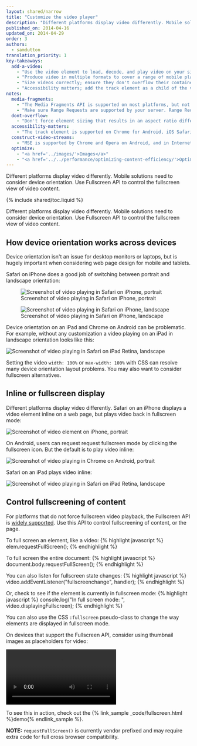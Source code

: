 ```yaml
---
layout: shared/narrow
title: "Customize the video player"
description: "Different platforms display video differently. Mobile solutions need to consider device orientation. Use Fullscreen API to control the fullscreen view of video content."
published_on: 2014-04-16
updated_on: 2014-04-29
order: 3
authors:
  - samdutton
translation_priority: 1
key-takeaways:
  add-a-video:
    - "Use the video element to load, decode, and play video on your site."
    - "Produce video in multiple formats to cover a range of mobile platforms."
    - "Size videos correctly; ensure they don't overflow their containers."
    - "Accessibility matters; add the track element as a child of the video element."
notes:
  media-fragments:
    - "The Media Fragments API is supported on most platforms, but not on iOS."
    - "Make sure Range Requests are supported by your server. Range Requests are enabled by default on most servers, but some hosting services may turn them off."
  dont-overflow:
    - "Don't force element sizing that results in an aspect ratio different from the original video. Squashed or stretched looks bad."
  accessibility-matters:
    - "The track element is supported on Chrome for Android, iOS Safari, and all current browsers on desktop except Firefox (see <a href='http://caniuse.com/track' title='Track element support status'>caniuse.com/track</a>). There are several polyfills available too. We recommend <a href='//www.delphiki.com/html5/playr/' title='Playr track element polyfill'>Playr</a> or <a href='//captionatorjs.com/' title='Captionator track'>Captionator</a>."
  construct-video-streams:
    - "MSE is supported by Chrome and Opera on Android, and in Internet Explorer 11 and Chrome for desktop, with support planned for <a href='http://wiki.mozilla.org/Platform/MediaSourceExtensions' title='Firefox Media Source Extensions implementation timeline'>Firefox</a>."
  optimize:
    - "<a href='../images/'>Images</a>"
    - "<a href='../../performance/optimizing-content-efficiency/'>Optimizing content efficiency</a>"
---
```


<p class="intro">
  Different platforms display video differently. Mobile solutions need to consider device orientation. Use Fullscreen API to control the fullscreen view of video content.
</p>

{% include shared/toc.liquid %}

Different platforms display video differently. Mobile solutions need to
consider device orientation. Use Fullscreen API to control the fullscreen view
of video content.

## How device orientation works across devices

Device orientation isn't an issue for desktop monitors or laptops, but is
hugely important when considering web page design for mobile and tablets.

Safari on iPhone does a good job of switching between portrait and landscape
orientation:

<div class="mdl-grid">
  <figure class="mdl-cell mdl-cell--4--col">
    <img  alt="Screenshot of video playing in Safari on iPhone, portrait" src="images/iPhone-video-playing-portrait.png">
    <figcaption>Screenshot of video playing in Safari on iPhone, portrait</figcaption>
  </figure>
  <figure class="mdl-cell mdl-cell--8--col">
    <img alt="Screenshot of video playing in Safari on iPhone, landscape" src="images/iPhone-video-playing-landscape.png">
    <figcaption>Screenshot of video playing in Safari on iPhone, landscape</figcaption>
  </figure>
</div>

Device orientation on an iPad and Chrome on Android can be problematic.
For example, without any customization a video playing on an iPad in landscape
orientation looks like this:

<img alt="Screenshot of video playing in Safari on iPad Retina, landscape"
src="images/iPad-Retina-landscape-video-playing.png">

Setting the video `width: 100%` or `max-width: 100%` with CSS can resolve
many device orientation layout problems. You may also want to consider
fullscreen alternatives.

## Inline or fullscreen display

Different platforms display video differently. Safari on an iPhone displays a
video element inline on a web page, but plays video back in fullscreen mode:

<img  alt="Screenshot of video element on iPhone, portrait" src="images/iPhone-video-with-poster.png">

On Android, users can request request fullscreen mode by clicking the
fullscreen icon. But the default is to play video inline:

<img alt="Screenshot of video playing in Chrome on Android, portrait" src="images/Chrome-Android-video-playing-portrait-3x5.png">

Safari on an iPad plays video inline:

<img alt="Screenshot of video playing in Safari on iPad Retina, landscape" src="images/iPad-Retina-landscape-video-playing.png">

## Control fullscreening of content

For platforms that do not force fullscreen video playback, the Fullscreen API
is [widely supported](//caniuse.com/fullscreen). Use this API to control
fullscreening of content, or the page.

To full screen an element, like a video:
{% highlight javascript %}
elem.requestFullScreen();
{% endhighlight %}

To full screen the entire document:
{% highlight javascript %}
document.body.requestFullScreen();
{% endhighlight %}

You can also listen for fullscreen state changes:
{% highlight javascript %}
video.addEventListener("fullscreenchange", handler);
{% endhighlight %}

Or, check to see if the element is currently in fullscreen mode:
{% highlight javascript %}
console.log("In full screen mode: ", video.displayingFullscreen);
{% endhighlight %}

You can also use the CSS `:fullscreen` pseudo-class to change the way
elements are displayed in fullscreen mode.

On devices that support the Fullscreen API, consider using thumbnail
images as placeholders for video:

<video autoplay loop class="center">
  <source src="video/fullscreen.webm" type="video/webm">
  <source src="video/fullscreen.mp4" type="video/mp4">
  <p>This browser does not support the video element.</p>
</video>

To see this in action, check out the {% link_sample _code/fullscreen.html %}demo{% endlink_sample %}.

**NOTE:** `requestFullScreen()` is currently vendor prefixed and may require
extra code for full cross browser compatibility.


